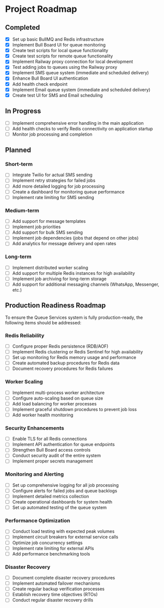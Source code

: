 # Project Roadmap

## Completed

- [x] Set up basic BullMQ and Redis infrastructure
- [x] Implement Bull Board UI for queue monitoring
- [x] Create test scripts for local queue functionality
- [x] Create test scripts for remote queue functionality
- [x] Implement Railway proxy connection for local development
- [x] Test adding jobs to queues using the Railway proxy
- [x] Implement SMS queue system (immediate and scheduled delivery)
- [x] Enhance Bull Board UI authentication
- [x] Add health check endpoint
- [x] Implement Email queue system (immediate and scheduled delivery)
- [x] Create test UI for SMS and Email scheduling

## In Progress

- [ ] Implement comprehensive error handling in the main application
- [ ] Add health checks to verify Redis connectivity on application startup
- [ ] Monitor job processing and completion

## Planned

### Short-term

- [ ] Integrate Twilio for actual SMS sending
- [ ] Implement retry strategies for failed jobs
- [ ] Add more detailed logging for job processing
- [ ] Create a dashboard for monitoring queue performance
- [ ] Implement rate limiting for SMS sending

### Medium-term

- [ ] Add support for message templates
- [ ] Implement job priorities
- [ ] Add support for bulk SMS sending
- [ ] Implement job dependencies (jobs that depend on other jobs)
- [ ] Add analytics for message delivery and open rates

### Long-term

- [ ] Implement distributed worker scaling
- [ ] Add support for multiple Redis instances for high availability
- [ ] Implement job archiving for long-term storage
- [ ] Add support for additional messaging channels (WhatsApp, Messenger, etc.)

## Production Readiness Roadmap

To ensure the Queue Services system is fully production-ready, the following items should be addressed:

### Redis Reliability

- [ ] Configure proper Redis persistence (RDB/AOF)
- [ ] Implement Redis clustering or Redis Sentinel for high availability
- [ ] Set up monitoring for Redis memory usage and performance
- [ ] Create automated backup procedures for Redis data
- [ ] Document recovery procedures for Redis failures

### Worker Scaling

- [ ] Implement multi-process worker architecture
- [ ] Configure auto-scaling based on queue size
- [ ] Add load balancing for worker processes
- [ ] Implement graceful shutdown procedures to prevent job loss
- [ ] Add worker health monitoring

### Security Enhancements

- [ ] Enable TLS for all Redis connections
- [ ] Implement API authentication for queue endpoints
- [ ] Strengthen Bull Board access controls
- [ ] Conduct security audit of the entire system
- [ ] Implement proper secrets management

### Monitoring and Alerting

- [ ] Set up comprehensive logging for all job processing
- [ ] Configure alerts for failed jobs and queue backlogs
- [ ] Implement detailed metrics collection
- [ ] Create operational dashboards for system health
- [ ] Set up automated testing of the queue system

### Performance Optimization

- [ ] Conduct load testing with expected peak volumes
- [ ] Implement circuit breakers for external service calls
- [ ] Optimize job concurrency settings
- [ ] Implement rate limiting for external APIs
- [ ] Add performance benchmarking tools

### Disaster Recovery

- [ ] Document complete disaster recovery procedures
- [ ] Implement automated failover mechanisms
- [ ] Create regular backup verification processes
- [ ] Establish recovery time objectives (RTOs)
- [ ] Conduct regular disaster recovery drills
